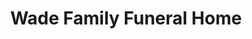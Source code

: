 ---
title: "Wade Family Funeral Home"
url: /arlington/wade-family-funeral-home/
shop: Bestattungen
---
